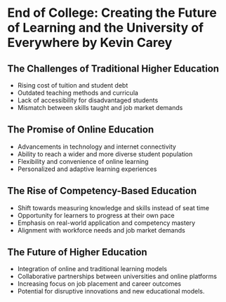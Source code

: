 # End of College: Creating the Future of Learning and the University of Everywhere by Kevin Carey

## The Challenges of Traditional Higher Education
- Rising cost of tuition and student debt
- Outdated teaching methods and curricula
- Lack of accessibility for disadvantaged students
- Mismatch between skills taught and job market demands

## The Promise of Online Education
- Advancements in technology and internet connectivity
- Ability to reach a wider and more diverse student population
- Flexibility and convenience of online learning
- Personalized and adaptive learning experiences

## The Rise of Competency-Based Education
- Shift towards measuring knowledge and skills instead of seat time
- Opportunity for learners to progress at their own pace
- Emphasis on real-world application and competency mastery
- Alignment with workforce needs and job market demands

## The Future of Higher Education
- Integration of online and traditional learning models
- Collaborative partnerships between universities and online platforms
- Increasing focus on job placement and career outcomes
- Potential for disruptive innovations and new educational models.